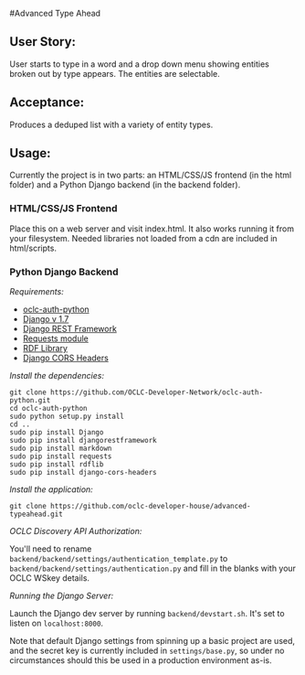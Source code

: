 #Advanced Type Ahead

## User Story:

User starts to type in a word and a drop down menu showing entities broken out by type appears. The entities are selectable.

## Acceptance:

Produces a deduped list with a variety of entity types.

## Usage:

Currently the project is in two parts: an HTML/CSS/JS frontend (in the html folder) and a Python Django backend (in the backend folder).

### HTML/CSS/JS Frontend

Place this on a web server and visit index.html. It also works running it from your filesystem. Needed libraries not loaded from a cdn are included in html/scripts.

### Python Django Backend

*Requirements:*

* [oclc-auth-python](https://github.com/OCLC-Developer-Network/oclc-auth-python)
* [Django v 1.7](https://docs.djangoproject.com/en/1.7/topics/install/)
* [Django REST Framework](http://www.django-rest-framework.org/#installation)
* [Requests module](http://docs.python-requests.org/en/latest/user/install/)
* [RDF Library](http://rdflib.readthedocs.org/en/latest/)
* [Django CORS Headers](https://pypi.python.org/pypi/django-cors-headers)

*Install the dependencies:*

    git clone https://github.com/OCLC-Developer-Network/oclc-auth-python.git
    cd oclc-auth-python
    sudo python setup.py install
    cd ..
    sudo pip install Django
    sudo pip install djangorestframework
    sudo pip install markdown
    sudo pip install requests
    sudo pip install rdflib
    sudo pip install django-cors-headers

*Install the application:*

    git clone https://github.com/oclc-developer-house/advanced-typeahead.git

*OCLC Discovery API Authorization:*

You'll need to rename `backend/backend/settings/authentication_template.py` to `backend/backend/settings/authentication.py` and fill in the blanks with your OCLC WSkey details.

*Running the Django Server:*

Launch the Django dev server by running `backend/devstart.sh`. It's set to listen on `localhost:8000`. 

Note that default Django settings from spinning up a basic project are used, and the secret key is currently included in `settings/base.py`, so under no circumstances should this be used in a production environment as-is.
